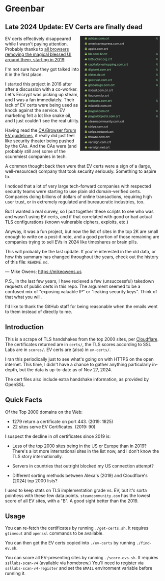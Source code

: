 # Greenbar

## Late 2024 Update: EV Certs are finally dead

<img align="right" width="260" alt="A directory listing of ev-certs" src="./images/ev-list.png">

EV certs effectively disappeared while I wasn't paying attention.  Probably thanks to
[all browsers removing the magical blessed UI around them, starting in 2019](https://en.wikipedia.org/wiki/Extended_Validation_Certificate#Removal_of_special_UI_indicators).

I'm not sure how they got talked into it in the first place.

I started this project in 2016 after after a discussion with a co-worker.  Let's Encrypt was
picking up steam, and I was a fan immediately.  Their lack of EV certs were being used as knock
against the service.  EV marketing felt a lot like snake oil, and I just couldn't see the real
utility.

Having read the [CA/Browser forum EV guidelines](https://cabforum.org/working-groups/server/extended-validation/documents/CA-Browser-Forum-EV-Guidelines-2.0.1.pdf),
it really did just feel like security theater being pushed by the CAs.  And the CAs were (and
probably still are) some of the scummiest companies in tech.

A common thought back then were that EV certs were a sign of a (large, well-resourced) company that
took security seriously.  Something to aspire to.

I noticed that a lot of very large tech-forward companies with respected security teams were
starting to use plain old domain-verified certs.  Companies doing billions of dollars of online
transactions, requiring high user trust, or in extremely regulated and bureaucratic industries, too.

But I wanted a real survey, so I put together these scripts to see who was and wasn't using EV
certs, and if that correlated with good or bad actual TLS configurations (known vulnerable ciphers,
exploits, etc.)

Anyway, it was a fun project, but now the list of sites in the top 2K are small enough to write on
a post-it note, and a good portion of those remaining are companies trying to sell EVs in 2024 like
timeshares or brain pills.

This will probably be the last update.  If you're interested in the old data, or how this summary
has changed throughout the years, check out the history of this file: `README.md`.

  &mdash; Mike Owens; https://mikeowens.us

P.S., In the last few years, I have recieved a few (unsuccessful) takedown requests of public
certs in this repo.  The argument seemed to be a confused mix of "exposing valuable IP" or
"leaking security keys".  Think of that what you will.

I'd like to thank the GitHub staff for being reasonable when the emails went to them instead of
directly to me.


## Introduction

This is a scrape of TLS handshakes from the top 2000 sites, per
[Cloudflare](https://radar.cloudflare.com/domains).  The certificates returned are in `certs/`, the
TLS scores according to SSL Labs are in `scores/`.  EV certs are (also) in `ev-certs/`.

I ran this periodically just to see what's going on with HTTPS on the open internet.  This time,
I didn't have a chance to gather anything particularly in-depth, but the data is up-to-date as of
Nov 27, 2024.

The cert files also include extra handshake information, as provided by OpenSSL.

## Quick Facts

Of the Top 2000 domains on the Web:
  * 1279 return a certificate on port 443. (2019: 1825)
  * 22 sites serve EV Certificates. (2019: 90)

I suspect the decline in *all* certificates since 2019 is:
  - Less of the top 2000 sites being in the US or Europe than in 2019?  There's a lot more
    international sites in the list now, and I don't know the TLS story internationally.

  - Servers in countries that outright blocked my US connection attempt?

  - Different sorting methods between Alexa's (2019) and Cloudflare's (2024) top 2000 lists?

I used to keep stats on TLS implementation grade vs. EV, but it's sorta pointless with these few
data points.  `steamcommunity.com` has the lowest score of all EV sites, with a "B".  A good sight
better than the 2019.

## Usage

You can re-fetch the certificates by running `./get-certs.sh`.  It requires `gtimeout` and
`openssl` commands to be available.

You can then get the EV certs copied into `./ev-certs` by running `./find-ev.sh`.

You can score all EV-presenting sites by running `./score-evs.sh`.  It requires `ssllabs-scan-v4`
(available via homebrew.)  You'll need to register via `ssllabs-scan-v4-register` and set the
`EMAIL` environment variable before running it.
